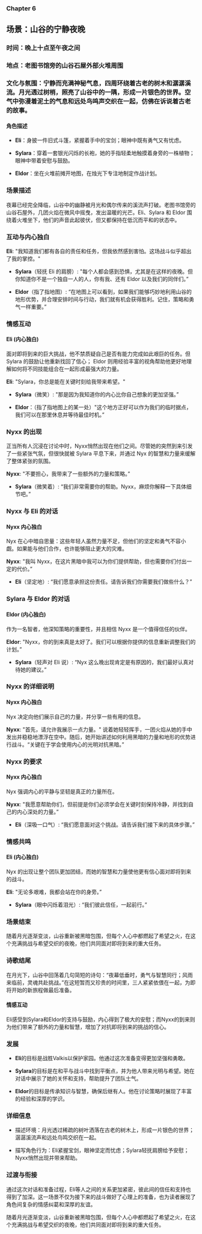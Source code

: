 ### Chapter 6

## 场景：山谷的宁静夜晚

### 时间：晚上十点至午夜之间
### 地点：老图书馆旁的山谷石屋外部火堆周围
### 文化与氛围：宁静而充满神秘气息，四周环绕着古老的树木和潺潺溪流。月光透过树梢，照亮了山谷中的一隅，形成一片银色的世界。空气中弥漫着泥土的气息和远处鸟鸣声交织在一起，仿佛在诉说着古老的故事。

#### 角色描述
- **Eli**：身披一件旧式斗篷，紧握着手中的宝剑；眼神中既有勇气又有忧虑。
- **Sylara**：穿着一套银光闪烁的长袍，她的手指轻柔地触摸着身旁的一株植物；眼神中带着安慰与鼓励。 
- **Eldor**：坐在火堆前摊开地图，在烛光下专注地制定作战计划。

### 场景描述
夜幕已经完全降临，山谷中的幽静被月光和偶尔传来的溪流声打破。老图书馆旁的山谷石屋外，几团火焰在微风中摇曳，发出温暖的光芒。Eli、Sylara 和 Eldor 围绕着火堆坐下，他们的声音此起彼伏，但又都保持在低沉而平和的状态中。

### 互动与内心独白

**Eli**: "我知道我们都有各自的责任和任务，但我依然感到害怕。这场战斗似乎超出了我的掌控。"
- **Sylara**（轻抚 Eli 的肩膀）: "每个人都会感到恐惧，尤其是在这样的夜晚。但你知道你不是一个独自一人的人，你有我、还有 Eldor 以及我们的同伴们。”
- **Eldor**（指了指地图）: “在地图上可以看到，如果我们能够巧妙地利用山谷的地形优势，并合理安排时间与行动，我们就有机会获得胜利。记住，策略和勇气一样重要。”

### 情感互动

#### Eli (内心独白)
面对即将到来的巨大挑战，他不禁质疑自己是否有能力完成如此艰巨的任务。但 Sylara 的鼓励让他重新找回了信心； Eldor 则用经验丰富的视角帮助他更好地理解如何将不同技能组合在一起形成最强大的力量。

**Eli**: "Sylara，你总是能在关键时刻给我带来希望。"
- **Sylara**（微笑）: "那是因为我知道你的内心比你自己想象的更加坚强。”
- **Eldor**：（指了指地图上的某一处）"这个地方正好可以作为我们的临时据点，我们可以在那里休息并等待最佳时机。”

### Nyxx 的出现

正当所有人沉浸在讨论中时，Nyxx悄然出现在他们之间。尽管她的突然到来引发了一些紧张气氛，但很快就被 Sylara 平息下来，并通过 Nyx 的智慧和力量来缓解了整体紧张的氛围。

**Nyxx**: "不要担心，我带来了一些额外的力量和策略。”
- **Sylara**（微笑着）: “我们非常需要你的帮助。Nyxx，麻烦你解释一下具体细节吧。”

### Nyxx 与 Eli 的对话

#### Nyxx 内心独白
Nyx 在心中暗自思量：这些年轻人虽然力量不足，但他们的坚定和勇气不容小觑。如果能与他们合作，也许能够阻止更大的灾难。

**Nyxx**: "我叫 Nyxx，在这片黑暗中我可以为你们提供帮助，但也需要你们付出一定的代价。”
- **Eli**（坚定地）: “我们愿意承担这份责任。请告诉我们你需要我们做些什么？”

### Sylara 与 Eldor 的对话

#### Eldor (内心独白)
作为一名智者，他深知策略的重要性，并且相信 Nyxx 是一个值得信任的伙伴。

**Eldor**: "Nyxx，你的到来真是太好了。我们可以根据你提供的信息重新调整我们的计划。”
- **Sylara**（轻声对 Eli 说）: “Nyx 这么晚出现肯定是有原因的，我们最好认真对待她的建议。”

### Nyxx 的详细说明

#### Nyxx 内心独白
Nyx 决定向他们展示自己的力量，并分享一些有用的信息。

**Nyxx**: "首先，请允许我展示一点力量。" 说着她轻轻挥手，一团火焰从她的手中发出并稳稳地漂浮在空中。随后，她开始讲述如何利用黑暗的力量和地形的优势进行战斗。“关键在于学会使用内心的光明对抗黑暗。”

### Nyxx 的要求

#### Nyxx 内心独白
Nyx 强调内心的平静与坚韧是真正的力量所在。

**Nyxx**: "我愿意帮助你们，但前提是你们必须学会在关键时刻保持冷静，并找到自己的内心深处的力量。”
- **Eli**（深吸一口气）: “我们愿意面对这个挑战。请告诉我们接下来的具体步骤。”

### 情感共鸣

#### Eli (内心独白)
Nyx 的出现让整个团队更加团结，而她的智慧和力量使他更有信心面对即将到来的战斗。

**Eli**: "无论多艰难，我都会站在你的身旁。”
- **Sylara**（眼中闪烁着泪光）: “我们彼此信任，一起前行。”

### 场景结束

随着月光逐渐变淡，山谷重新被黑暗包围，但每个人心中都燃起了希望之火，在这个充满挑战与希望交织的夜晚，他们共同面对即将到来的重大任务。

### 诗歌结尾
在月光下，山谷中回荡着几句简短的诗句：“夜幕低垂时，勇气与智慧同行；风雨来临前，灵魂共赴挑战。”在这短暂而又珍贵的时间里，三人紧紧依偎在一起，为即将开始的新旅程做最后准备。

#### 情感互动
Eli感受到Sylara和Eldor的支持与鼓励，内心得到了极大的安慰；而Nyxx的到来则为他们带来了额外的力量和智慧，增加了对抗即将到来的挑战的信心。

### 发展
- **Eli**的目标是战胜Valkis以保护家园。他通过这次准备变得更加坚强和勇敢。
- **Sylara**的目标是在和平与战斗中找到平衡点，并为他人带来光明与希望。她在对话中展示了她的关怀和支持，帮助提升了团队士气。
- **Eldor**的目标是传承知识与智慧，确保后继有人。他在讨论策略时展现了丰富的经验和深厚的学识。

### 详细信息
- 描述环境：月光透过稀疏的树叶洒落在古老的树木上，形成一片银色的世界；潺潺溪流声和远处鸟鸣交织在一起。
- 描写角色行为：Eli紧握宝剑，眼神坚定而忧虑；Sylara轻抚肩膀给予安慰；Nyxx悄然出现并带来帮助。

### 过渡与衔接
通过这次对话和准备过程，Eli等人之间的关系更加紧密，彼此间的信任和支持也得到了加深。这一场景不仅为接下来的战斗做好了心理上的准备，也为读者展现了角色间复杂的情感纠葛和深厚的友谊。

随着月光逐渐变淡，山谷重新被黑暗包围，但每个人心中都燃起了希望之火，在这个充满挑战与希望交织的夜晚，他们共同面对即将到来的重大任务。